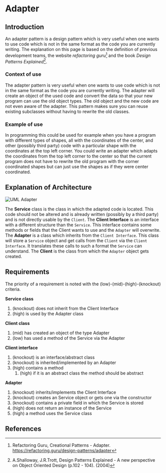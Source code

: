 # Adapter
## Introduction
An adapter pattern is a design pattern which is very useful when one wants to use code which is not in the same format as the code you are currently writing. The explanation on this page is based on the definition of previous development teams, the website _refactoring guru_[^1] and the book _Design Patterns Explained_[^2].

### Context of use
The adapter pattern is very useful when one wants to use code which is not in the same format as the code you are currently writing. The adapter will create an object of the used code and convert the data so that your new program can use the old object types. The old object and the new code are not even aware of the adapter. This pattern makes sure you can reuse existing subclasses without having to rewrite the old classes.

### Example of use
In programming this could be used for example when you have a program with different types of shapes, all with the coordinates of the center, and other (possibly third party) code with a particular shape with the coordinates at the top left corner. You could write an adapter which adapts the coordinates from the top left corner to the center so that the current program does not have to rewrite the old program with the corner coordinated shapes but can just use the shapes as if they were center coordinated.

## Explanation of Architecture
![UML Adapter](https://refactoring.guru/images/patterns/diagrams/adapter/structure-object-adapter-2x.png?id=03e8052e168c962d6bc369bbb13b0945)

The **Service** class is the class in which the adapted code is located. This code should not be altered and is already written (possibly by a third party) and is not directly usable by the `Client`.
The **Client Interface** is an interface with a different structure than the `Service`. This interface contains some methods or fields that the Client wants to use and the `Adapter` will overwrite.
The **Adapter** is a class which inherits from the `Client Interface`. This class will store a `Service` object and get calls from the `Client` via the `Client Interface`. It translates these calls to such a format the `Service` can understand.
The **Client** is the class from which the `Adapter` object gets created.

## Requirements
The priority of a requirement is noted with the (low)-(mid)-(high)-(knockout) criteria.

**Service class**
1. (knockout) does not inherit from the Client Interface
2. (high) is used by the Adapter class

**Client class**
1. (mid) has created an object of the type Adapter
2. (low) has used a method of the Service via the Adapter

**Client interface**
1. (knockout) is an interface/abstract class
2. (knockout) is inherited/implemented by an Adapter
3. (high) contains a method
    1. (high) if it is an abstract class the method should be abstract

**Adapter**
1. (knockout) inherits/implements the Client Interface
2. (knockout) creates an Service object or gets one via the constructor
3. (knockout) contains a private field in which the Service is stored
4. (high) does not return an instance of the Service
5. (high) a method uses the Service class


## References
[^1]: Refactoring Guru, Creational Patterns - Adapter. https://refactoring.guru/design-patterns/adapter
[^2]: A.Shalloway, J.R.Trott, Design Patterns Explained - A new perspective on Object Oriented Design (p.102 - 104). (2004)
